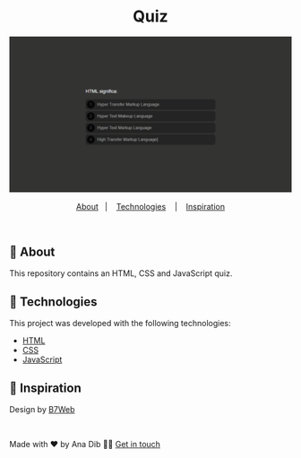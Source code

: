 <h1 align="center">
 Quiz
</h1>

![](https://github.com/anadib/quiz/blob/main/gifs/quizDesktop.gif?raw=true)

<p align="center">
  <a href="#page_with_curl-about">About</a>&nbsp;&nbsp;&nbsp;|&nbsp;&nbsp;&nbsp;
  <a href="#hammer-technologies">Technologies</a>
  &nbsp;&nbsp;&nbsp;|&nbsp;&nbsp;&nbsp;
  <a href="#thought_balloon-inspiration">Inspiration</a>
</p>

</br>

## :page_with_curl: About

This repository contains an HTML, CSS and JavaScript quiz.

## :hammer: Technologies

This project was developed with the following technologies:

- [HTML](https://www.w3schools.com/html/)
- [CSS](https://www.w3schools.com/css/)
- [JavaScript](https://www.w3schools.com/js/default.asp)

## :thought_balloon: Inspiration

Design by [B7Web](https://github.com/suporteb7web)

</br>

Made with ❤️ by Ana Dib 👋🏻 [Get in touch](https://github.com/anadib)

